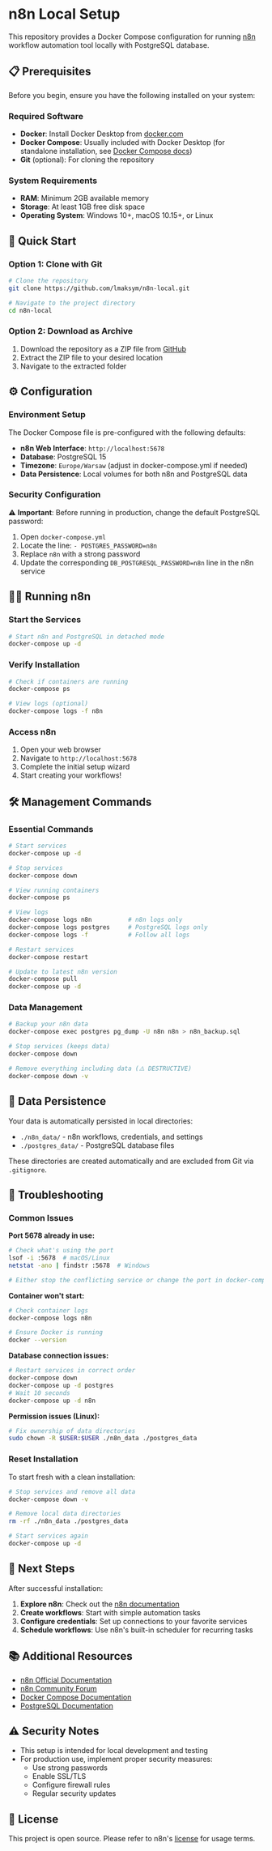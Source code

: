 # n8n Local Setup

This repository provides a Docker Compose configuration for running [n8n](https://n8n.io/) workflow automation tool locally with PostgreSQL database.

## 📋 Prerequisites

Before you begin, ensure you have the following installed on your system:

### Required Software
- **Docker**: Install Docker Desktop from [docker.com](https://www.docker.com/products/docker-desktop/)
- **Docker Compose**: Usually included with Docker Desktop (for standalone installation, see [Docker Compose docs](https://docs.docker.com/compose/install/))
- **Git** (optional): For cloning the repository

### System Requirements
- **RAM**: Minimum 2GB available memory
- **Storage**: At least 1GB free disk space
- **Operating System**: Windows 10+, macOS 10.15+, or Linux

## 🚀 Quick Start

### Option 1: Clone with Git

```bash
# Clone the repository
git clone https://github.com/lmaksym/n8n-local.git

# Navigate to the project directory
cd n8n-local
```

### Option 2: Download as Archive

1. Download the repository as a ZIP file from [GitHub](https://github.com/lmaksym/n8n-local/archive/refs/heads/main.zip)
2. Extract the ZIP file to your desired location
3. Navigate to the extracted folder

## ⚙️ Configuration

### Environment Setup

The Docker Compose file is pre-configured with the following defaults:

- **n8n Web Interface**: `http://localhost:5678`
- **Database**: PostgreSQL 15
- **Timezone**: `Europe/Warsaw` (adjust in docker-compose.yml if needed)
- **Data Persistence**: Local volumes for both n8n and PostgreSQL data

### Security Configuration

⚠️ **Important**: Before running in production, change the default PostgreSQL password:

1. Open `docker-compose.yml`
2. Locate the line: `- POSTGRES_PASSWORD=n8n`
3. Replace `n8n` with a strong password
4. Update the corresponding `DB_POSTGRESQL_PASSWORD=n8n` line in the n8n service

## 🏃‍♂️ Running n8n

### Start the Services

```bash
# Start n8n and PostgreSQL in detached mode
docker-compose up -d
```

### Verify Installation

```bash
# Check if containers are running
docker-compose ps

# View logs (optional)
docker-compose logs -f n8n
```

### Access n8n

1. Open your web browser
2. Navigate to `http://localhost:5678`
3. Complete the initial setup wizard
4. Start creating your workflows!

## 🛠️ Management Commands

### Essential Commands

```bash
# Start services
docker-compose up -d

# Stop services
docker-compose down

# View running containers
docker-compose ps

# View logs
docker-compose logs n8n          # n8n logs only
docker-compose logs postgres     # PostgreSQL logs only
docker-compose logs -f           # Follow all logs

# Restart services
docker-compose restart

# Update to latest n8n version
docker-compose pull
docker-compose up -d
```

### Data Management

```bash
# Backup your n8n data
docker-compose exec postgres pg_dump -U n8n n8n > n8n_backup.sql

# Stop services (keeps data)
docker-compose down

# Remove everything including data (⚠️ DESTRUCTIVE)
docker-compose down -v
```

## 📁 Data Persistence

Your data is automatically persisted in local directories:

- `./n8n_data/` - n8n workflows, credentials, and settings
- `./postgres_data/` - PostgreSQL database files

These directories are created automatically and are excluded from Git via `.gitignore`.

## 🔧 Troubleshooting

### Common Issues

**Port 5678 already in use:**
```bash
# Check what's using the port
lsof -i :5678  # macOS/Linux
netstat -ano | findstr :5678  # Windows

# Either stop the conflicting service or change the port in docker-compose.yml
```

**Container won't start:**
```bash
# Check container logs
docker-compose logs n8n

# Ensure Docker is running
docker --version
```

**Database connection issues:**
```bash
# Restart services in correct order
docker-compose down
docker-compose up -d postgres
# Wait 10 seconds
docker-compose up -d n8n
```

**Permission issues (Linux):**
```bash
# Fix ownership of data directories
sudo chown -R $USER:$USER ./n8n_data ./postgres_data
```

### Reset Installation

To start fresh with a clean installation:

```bash
# Stop services and remove all data
docker-compose down -v

# Remove local data directories
rm -rf ./n8n_data ./postgres_data

# Start services again
docker-compose up -d
```

## 🎯 Next Steps

After successful installation:

1. **Explore n8n**: Check out the [n8n documentation](https://docs.n8n.io/)
2. **Create workflows**: Start with simple automation tasks
3. **Configure credentials**: Set up connections to your favorite services
4. **Schedule workflows**: Use n8n's built-in scheduler for recurring tasks

## 📚 Additional Resources

- [n8n Official Documentation](https://docs.n8n.io/)
- [n8n Community Forum](https://community.n8n.io/)
- [Docker Compose Documentation](https://docs.docker.com/compose/)
- [PostgreSQL Documentation](https://www.postgresql.org/docs/)

## ⚠️ Security Notes

- This setup is intended for local development and testing
- For production use, implement proper security measures:
  - Use strong passwords
  - Enable SSL/TLS
  - Configure firewall rules
  - Regular security updates

## 📄 License

This project is open source. Please refer to n8n's [license](https://github.com/n8n-io/n8n/blob/master/LICENSE.md) for usage terms.